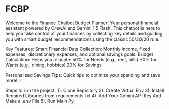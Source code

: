# FCBP
Welcome to the Finance Chatbot Budget Planner! 
Your personal financial assistant powered by CrewAI and Gemini 1.5 Flash. 
This chatbot is here to help you take control of your finances by collecting key details and guiding you with smart budget recommendations using the classic 50/30/20 rule.

Key Features:
Smart Financial Data Collection: Monthly income, fixed expenses, discretionary expenses, and optional savings goals.
Budget Calculation: Helps you allocate:
50% for Needs (e.g., rent, bills)
30% for Wants (e.g., dining, hobbies)
20% for Savings 

Personalized Savings Tips: Quick tips to optimize your spending and save more! 💡

Steps to run the project:
1). Clone Repisitory
2). Create Virtual Env
3). Install Required Libraries from requirements.txt
4). Add Your Gemini API Key And Make a .env File
5). Run Main Py
